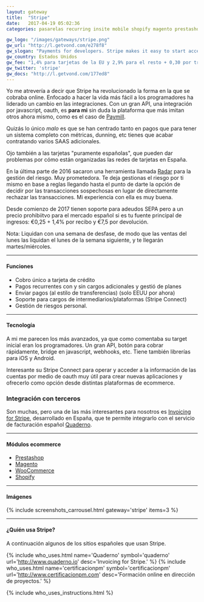 ```yaml
---
layout: gateway
title:  "Stripe"
date:   2017-04-19 05:02:36
categories: pasarelas recurring insite mobile shopify magento prestashop woocommerce oneshot token applepay sepa

gw_logo: "/images/gateways/stripe.png"
gw_url: "http://l.getvond.com/e278f8"
gw_slogan: "Payments for developers. Stripe makes it easy to start accepting credit cards on the web today."
gw_country: Estados Unidos
gw_fee: "1,4% para tarjetas de la EU y 2,9% para el resto + 0,30 por transacción"
gw_twitter: 'stripe'
gw_docs: "http://l.getvond.com/177ed8"
---
```



Yo me atrevería a decir que Stripe ha revolucionado la forma en la que se cobraba online. Enfocado a hacer la vida más fácil a los programadores ha liderado un cambio en las integraciones. Con un gran API, una integración por javascript, oauth, es **para mi** sin duda la plataforma que más imitan otros ahora mismo, como es el caso de [Paymill](/paymill/).

Quizás lo único *malo* es que se han centrado tanto en pagos que para tener un sistema completo con métricas, dunning, etc tienes que acabar contratando varios SAAS adicionales.

Ojo también a las tarjetas "puramente españolas", que pueden dar problemas por cómo están organizadas las redes de tarjetas en España.

En la última parte de 2016 sacaron una herramienta llamada [Radar](https://stripe.com/radar) para la gestión del riesgo. Muy prometedora. Te deja gestionas el riesgo por ti mismo en base a reglas llegando hasta el punto de darte la opción de decidir por las transacciones sospechosas en lugar de directamente rechazar las transacciones. Mi experiencia con ella es muy buena.

Desde comienzo de 2017 tienen soporte para adeudos SEPA pero a un precio prohibiitvo para el mercado español si es tu fuente principal de ingresos: €0,25 + 1,4% por recibo y €7,5 por devolución.

Nota: Liquidan con una semana de desfase, de modo que las ventas del lunes las liquidan el lunes de la semana siguiente, y te llegarán martes/miércoles.


-------------

#### Funciones

- Cobro único a tarjeta de crédito
- Pagos recurrentes con y sin cargos adicionales y gestió de planes
- Enviar pagos (al estilo de transferencias) (solo EEUU por ahora)
- Soporte para cargos de intermediarios/plataformas (Stripe Connect)
- Gestión de riesgos personal.

-------------

#### Tecnología

A mi me parecen los más avanzados, ya que como comentaba su target inicial eran los programadores. Un gran API, botón para cobrar rápidamente, bridge en javascript, webhooks, etc. Tiene también librerías para iOS y Android.

Interesante su Stripe Connect para operar y acceder a la información de las cuentas por medio de oauth muy útil para crear nuevas aplicaciones y ofrecerlo como opción desde distintas plataformas de ecommerce.

<div class="panel panel-success">
  <div class="panel-heading">
    <h3 class="panel-title">Integración con terceros
    </h3>
  </div>
  <div class="panel-body">
    Son muchas, pero una de las más interesantes para nosotros es <a href="http://quaderno.io">Invoicing for Stripe</a>, desarrollado en España, que te permite integrarlo con el servicio de facturación español <a href="http://getquaderno.es">Quaderno</a>.
  </div>
</div>


-------------

#### Módulos ecommerce

- [Prestashop](http://addons.prestashop.com/en/payments-gateways-prestashop-modules/5199-stripe.html)
- [Magento](http://www.magentocommerce.com/magento-connect/stripe-4.html)
- [WooCommerce](http://wordpress.org/plugins/striper/)
- [Shopify](http://www.shopify.com/blog/4218622-product-update-stripe-payment-gateway-integrated)


-------------

#### Imágenes

{% include screenshots_carrousel.html gateway='stripe' items=3 %}

-------------

#### ¿Quién usa Stripe?

A continuación algunos de los sitios españoles que usan Stripe. 

<div class="row">
<div class="col-md-12">
<div class="who-uses-this">
  
  {% include who_uses.html name='Quaderno' symbol='quaderno' url='http://www.quaderno.io' desc='Invoicing for Stripe.'  %}
  {% include who_uses.html name='certificacionpm' symbol='certificacionpm' url='http://www.certificacionpm.com' desc='Formación online en dirección de proyectos.'  %}

</div>
</div>
</div>

{% include who_uses_instructions.html  %}



